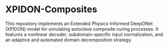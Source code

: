 # XPIDON-Composites
This repository implements an Extended Physics-Informed DeepONet (XPIDON) model for simulating autoclave composite curing processes. It features a nonlinear decoder, subdomain-specific input normalization, and an adaptive and automated domain decomposition strategy.
